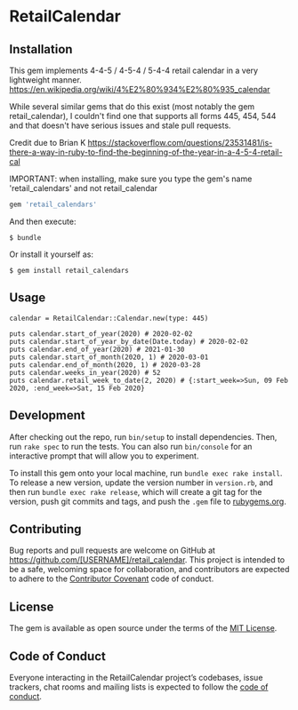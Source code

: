 # RetailCalendar



## Installation

This gem implements 4-4-5 / 4-5-4 / 5-4-4 retail calendar in a very lightweight manner.
https://en.wikipedia.org/wiki/4%E2%80%934%E2%80%935_calendar

While several similar gems that do this exist (most notably the gem retail_calendar), I couldn't find one that supports all forms 445, 454, 544 and that doesn't have serious issues and stale pull requests.

Credit due to Brian K https://stackoverflow.com/questions/23531481/is-there-a-way-in-ruby-to-find-the-beginning-of-the-year-in-a-4-5-4-retail-cal

IMPORTANT: when installing, make sure you type the gem's name 'retail_calendars' and not retail_calendar

```ruby
gem 'retail_calendars'
```

And then execute:

    $ bundle

Or install it yourself as:

    $ gem install retail_calendars

## Usage

    calendar = RetailCalendar::Calendar.new(type: 445)
    
    puts calendar.start_of_year(2020) # 2020-02-02
    puts calendar.start_of_year_by_date(Date.today) # 2020-02-02
    puts calendar.end_of_year(2020) # 2021-01-30
    puts calendar.start_of_month(2020, 1) # 2020-03-01
    puts calendar.end_of_month(2020, 1) # 2020-03-28
    puts calendar.weeks_in_year(2020) # 52
    puts calendar.retail_week_to_date(2, 2020) # {:start_week=>Sun, 09 Feb 2020, :end_week=>Sat, 15 Feb 2020}
    
## Development

After checking out the repo, run `bin/setup` to install dependencies. Then, run `rake spec` to run the tests. You can also run `bin/console` for an interactive prompt that will allow you to experiment.

To install this gem onto your local machine, run `bundle exec rake install`. To release a new version, update the version number in `version.rb`, and then run `bundle exec rake release`, which will create a git tag for the version, push git commits and tags, and push the `.gem` file to [rubygems.org](https://rubygems.org).

## Contributing

Bug reports and pull requests are welcome on GitHub at https://github.com/[USERNAME]/retail_calendar. This project is intended to be a safe, welcoming space for collaboration, and contributors are expected to adhere to the [Contributor Covenant](http://contributor-covenant.org) code of conduct.

## License

The gem is available as open source under the terms of the [MIT License](https://opensource.org/licenses/MIT).

## Code of Conduct

Everyone interacting in the RetailCalendar project’s codebases, issue trackers, chat rooms and mailing lists is expected to follow the [code of conduct](https://github.com/[USERNAME]/retail_calendar/blob/master/CODE_OF_CONDUCT.md).
